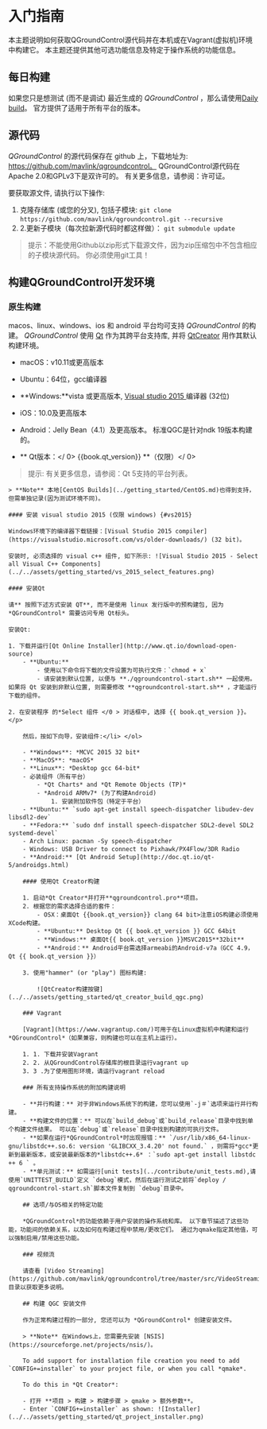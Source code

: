 # 入门指南

本主题说明如何获取QGroundControl源代码并在本机或在Vagrant(虚拟机)环境中构建它。 本主题还提供其他可选功能信息及特定于操作系统的功能信息。

## 每日构建

如果您只是想测试 (而不是调试) 最近生成的 *QGroundControl* ，那么请使用[Daily build](https://docs.qgroundcontrol.com/en/releases/daily_builds.html)。 官方提供了适用于所有平台的版本。

## 源代码 

*QGroundControl* 的源代码保存在 github 上，下载地址为: https://github.com/mavlink/qgroundcontrol。 QGroundControl源代码在Apache 2.0和GPLv3下是双许可的。 有关更多信息，请参阅：许可证。

要获取源文件, 请执行以下操作:

1. 克隆存储库 (或您的分叉), 包括子模块: ```git clone https://github.com/mavlink/qgroundcontrol.git --recursive```
2. 2.更新子模块（每次拉新源代码时都这样做）： ```git submodule update```

> 提示：不能使用Github以zip形式下载源文件，因为zip压缩包中不包含相应的子模块源代码。 你必须使用git工具！

## 构建QGroundControl开发环境

### 原生构建

macos、linux、windows、ios 和 android 平台均可支持 *QGroundControl* 的构建。 *QGroundControl* 使用 [Qt](http://www.qt.io) 作为其跨平台支持库, 并将 [QtCreator](http://doc.qt.io/qtcreator/index.html) 用作其默认构建环境。

- macOS：v10.11或更高版本
- Ubuntu：64位，gcc编译器
- **Windows:**vista 或更高版本, [Visual studio 2015 ](#vs2015)编译器 (32位)
- iOS：10.0及更高版本
- Android：Jelly Bean（4.1）及更高版本。 标准QGC是针对ndk 19版本构建的。
- ** Qt版本：</ 0> {{book.qt_version}} **（仅限）</ 0> <!-- NOTE {{ book.qt_version }} is set in the variables section of gitbook file https://github.com/mavlink/qgc-dev-guide/blob/master/book.json --></li> </ul> 
    
    > 提示: 有关更多信息，请参阅：Qt 5支持的平台列表。
    
    

<span></span>

    
    > **Note** 本地[CentOS Builds](../getting_started/CentOS.md)也得到支持，但需单独记录(因为测试环境不同)。
    
    #### 安装 visual studio 2015 (仅限 windows) {#vs2015}
    
    Windows环境下的编译器下载链接：[Visual Studio 2015 compiler](https://visualstudio.microsoft.com/vs/older-downloads/) (32 bit)。
    
    安装时, 必须选择的 visual c++ 组件, 如下所示: ![Visual Studio 2015 - Select all Visual C++ Components](../../assets/getting_started/vs_2015_select_features.png)
    
    #### 安装Qt
    
    请** 按照下述方式安装 QT**, 而不是使用 linux 发行版中的预构建包, 因为 *QGroundControl* 需要访问专用 Qt标头。
    
    安装Qt:
    
    1. 下载并运行[Qt Online Installer](http://www.qt.io/download-open-source) 
        - **Ubuntu:** 
            - 使用以下命令将下载的文件设置为可执行文件：`chmod + x` 
            - 请安装到默认位置, 以便与 **./qgroundcontrol-start.sh** 一起使用。如果将 Qt 安装到非默认位置, 则需要修改 **qgroundcontrol-start.sh** ，才能运行下载的组件。
    
    2. 在安装程序 的*Select 组件 </0 > 对话框中, 选择 {{ book.qt_version }}。</p> 
        
        然后，按如下向导，安装组件:</li> </ol> 
        
        - **Windows**: *MCVC 2015 32 bit*
        - **MacOS**: *macOS*
        - **Linux**: *Desktop gcc 64-bit*
        - 必装组件（所有平台） 
            - *Qt Charts* and *Qt Remote Objects (TP)*
            - *Android ARMv7* (为了构建Android) 
                1. 安装附加软件包（特定于平台）
        - **Ubuntu:** `sudo apt-get install speech-dispatcher libudev-dev libsdl2-dev`
        - **Fedora:** `sudo dnf install speech-dispatcher SDL2-devel SDL2 systemd-devel`
        - Arch Linux: pacman -Sy speech-dispatcher
        - Windows: USB Driver to connect to Pixhawk/PX4Flow/3DR Radio
        - **Android:** [Qt Android Setup](http://doc.qt.io/qt-5/androidgs.html)
        
        #### 使用Qt Creator构建
        
        1. 启动*Qt Creator*并打开**qgroundcontrol.pro**项目。
        2. 根据您的需求选择合适的套件： 
            - OSX：桌面Qt {{book.qt_version}} clang 64 bit>注意iOS构建必须使用XCode构建。
            - **Ubuntu:** Desktop Qt {{ book.qt_version }} GCC 64bit
            - **Windows:** 桌面Qt{{ book.qt_version }}MSVC2015**32bit**
            - **Android：** Android平台需选择armeabi的Android-v7a（GCC 4.9，Qt {{ book.qt_version }}）
        
        3. 使用"hammer" (or "play") 图标构建:
            
            ![QtCreator构建按键](../../assets/getting_started/qt_creator_build_qgc.png)
        
        ### Vagrant
        
        [Vagrant](https://www.vagrantup.com/)可用于在Linux虚拟机中构建和运行*QGroundControl*（如果兼容，则构建也可以在主机上运行）。
        
        1. 1. 下载并安装Vagrant
        2. 2. 从QGroundControl存储库的根目录运行vagrant up
        3. 3 .为了使用图形环境，请运行vagrant reload
        
        ### 所有支持操作系统的附加构建说明
        
        - **并行构建：** 对于非Windows系统下的构建，您可以使用`-j＃`选项来运行并行构建。
        - **构建文件的位置：** 可以在`build_debug`或`build_release`目录中找到单个构建文件结果。 可以在`debug`或`release`目录中找到构建的可执行文件。
        - **如果在运行*QGroundControl*时出现报错：** `/usr/lib/x86_64-linux-gnu/libstdc++.so.6: version 'GLIBCXX_3.4.20' not found.` ，则需将*gcc*更新到最新版本，或安装最新版本的*libstdc++.6* ：`sudo apt-get install libstdc ++ 6 ` 。
        - **单元测试：** 如需运行[unit tests](../contribute/unit_tests.md),请使用`UNITTEST_BUILD`定义 `debug`模式，然后在运行测试之前将`deploy / qgroundcontrol-start.sh`脚本文件复制到 `debug`目录中。
        
        ## 选项/与OS相关的特定功能
        
        *QGroundControl*的功能依赖于用户安装的操作系统和库。 以下章节描述了这些功能，功能间的依赖关系，以及如何在构建过程中禁用/更改它们。 通过为qmake指定其他值，可以强制启用/禁用这些功能。
        
        ### 视频流
        
        请查看 [Video Streaming](https://github.com/mavlink/qgroundcontrol/tree/master/src/VideoStreaming)目录以获取更多说明。
        
        ## 构建 QGC 安装文件
        
        作为正常构建过程的一部分, 您还可以为 *QGroundControl* 创建安装文件。
        
        > **Note** 在Windows上，您需要先安装 [NSIS](https://sourceforge.net/projects/nsis/)。
        
        To add support for installation file creation you need to add `CONFIG+=installer` to your project file, or when you call *qmake*.
        
        To do this in *Qt Creator*:
        
        - 打开 **项目 > 构建 > 构建步骤 > qmake > 额外参数**。
        - Enter `CONFIG+=installer` as shown: ![Installer](../../assets/getting_started/qt_project_installer.png)